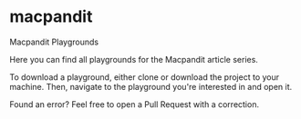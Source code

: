 # macpandit

Macpandit Playgrounds

Here you can find all playgrounds for the Macpandit article series.

To download a playground, either clone or download the project to your machine. Then, navigate to the playground you're interested in and open it.

Found an error? Feel free to open a Pull Request with a correction.